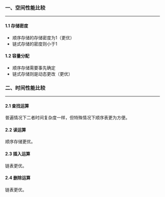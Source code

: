 ### 一、空间性能比较

---

#### 1.1 存储密度

- 顺序存储的存储密度为1（更优）
- 链式存储的密度则小于1

#### 1.2 容量分配

- 顺序存储需要事先确定
- 链式存储则是动态更改（更优）



### 二、时间性能比较

---

#### 2.1 查找运算

普遍情况下二者时间复杂度一样，但特殊情况下顺序表更为方便。

#### 2.2 读运算

顺序存储更优。

#### 2.3 插入运算

链表更优。

#### 2.4 删除运算

链表更优。